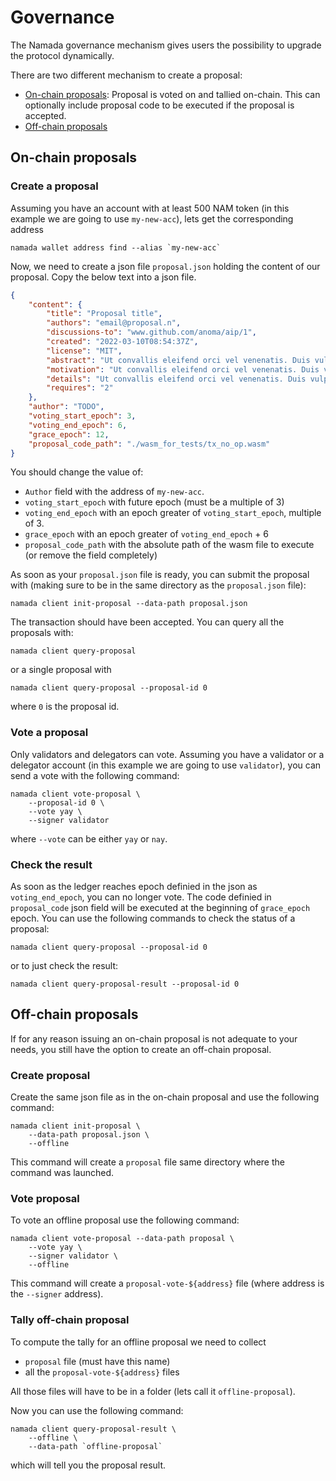 # Governance

The Namada governance mechanism gives users the possibility to upgrade the protocol dynamically.

There are two different mechanism to create a proposal:

- [On-chain proposals](#on-chain-proposals): Proposal is voted on and tallied on-chain. This can optionally include proposal code to be executed if the proposal is accepted.
- [Off-chain proposals](#off-chain-proposals)

## On-chain proposals

### Create a proposal

Assuming you have an account with at least 500 NAM token (in this example we are going to use `my-new-acc`), lets get the corresponding address

```shell
namada wallet address find --alias `my-new-acc`
```

Now, we need to create a json file `proposal.json` holding the content of our proposal. Copy the below text into a json file.

```json
{
    "content": {
        "title": "Proposal title",
        "authors": "email@proposal.n",
        "discussions-to": "www.github.com/anoma/aip/1",
        "created": "2022-03-10T08:54:37Z",
        "license": "MIT",
        "abstract": "Ut convallis eleifend orci vel venenatis. Duis vulputate metus in lacus sollicitudin vestibulum. Suspendisse vel velit ac est consectetur feugiat nec ac urna. Ut faucibus ex nec dictum fermentum. Morbi aliquet purus at sollicitudin ultrices. Quisque viverra varius cursus. Praesent sed mauris gravida, pharetra turpis non, gravida eros. Nullam sed ex justo. Ut at placerat ipsum, sit amet rhoncus libero. Sed blandit non purus non suscipit. Phasellus sed quam nec augue bibendum bibendum ut vitae urna. Sed odio diam, ornare nec sapien eget, congue viverra enim.",
        "motivation": "Ut convallis eleifend orci vel venenatis. Duis vulputate metus in lacus sollicitudin vestibulum. Suspendisse vel velit ac est consectetur feugiat nec ac urna. Ut faucibus ex nec dictum fermentum. Morbi aliquet purus at sollicitudin ultrices.",
        "details": "Ut convallis eleifend orci vel venenatis. Duis vulputate metus in lacus sollicitudin vestibulum. Suspendisse vel velit ac est consectetur feugiat nec ac urna. Ut faucibus ex nec dictum fermentum. Morbi aliquet purus at sollicitudin ultrices. Quisque viverra varius cursus. Praesent sed mauris gravida, pharetra turpis non, gravida eros.",
        "requires": "2"
    },
    "author": "TODO",
    "voting_start_epoch": 3,
    "voting_end_epoch": 6,
    "grace_epoch": 12,
    "proposal_code_path": "./wasm_for_tests/tx_no_op.wasm"
}
```

You should change the value of:

- `Author` field with the address of `my-new-acc`.
- `voting_start_epoch` with future epoch (must be a multiple of 3)
- `voting_end_epoch` with an epoch greater of `voting_start_epoch`, multiple of 3.
- `grace_epoch` with an epoch greater of `voting_end_epoch` + 6
- `proposal_code_path` with the absolute path of the wasm file to execute (or remove the field completely)

As soon as your `proposal.json` file is ready, you can submit the proposal with (making sure to be in the same directory as the `proposal.json` file):

```shell
namada client init-proposal --data-path proposal.json 
```

The transaction should have been accepted. You can query all the proposals with:

```shell
namada client query-proposal
```

or a single proposal with

```shell
namada client query-proposal --proposal-id 0
```

where `0` is the proposal id.

### Vote a proposal

Only validators and delegators can vote. Assuming you have a validator or a delegator account (in this example we are going to use `validator`), you can send a vote with the following command:

```shell
namada client vote-proposal \
    --proposal-id 0 \
    --vote yay \
    --signer validator
```

where `--vote` can be either `yay` or `nay`.

### Check the result

As soon as the ledger reaches epoch definied in the json as `voting_end_epoch`, you can no longer vote. The code definied in `proposal_code` json field will be executed at the beginning of `grace_epoch` epoch. You can use the following commands to check the status of a proposal:

```shell
namada client query-proposal --proposal-id 0
```

or to just check the result:

```shell
namada client query-proposal-result --proposal-id 0
```

## Off-chain proposals

If for any reason issuing an on-chain proposal is not adequate to your needs, you still have the option to create an off-chain proposal. 

### Create proposal

Create the same json file as in the on-chain proposal and use the following command:

```shell
namada client init-proposal \
    --data-path proposal.json \
    --offline
```

This command will create a `proposal` file same directory where the command was launched.

### Vote proposal

To vote an offline proposal use the following command:

```shell
namada client vote-proposal --data-path proposal \
    --vote yay \
    --signer validator \
    --offline
```

This command will create a `proposal-vote-${address}` file (where address is the `--signer` address).

### Tally off-chain proposal

To compute the tally for an offline proposal we need to collect

- `proposal` file (must have this name)
- all the `proposal-vote-${address}` files

All those files will have to be in a folder (lets call it `offline-proposal`).

Now you can use the following command:

```shell
namada client query-proposal-result \
    --offline \
    --data-path `offline-proposal`
```

which will tell you the proposal result.
